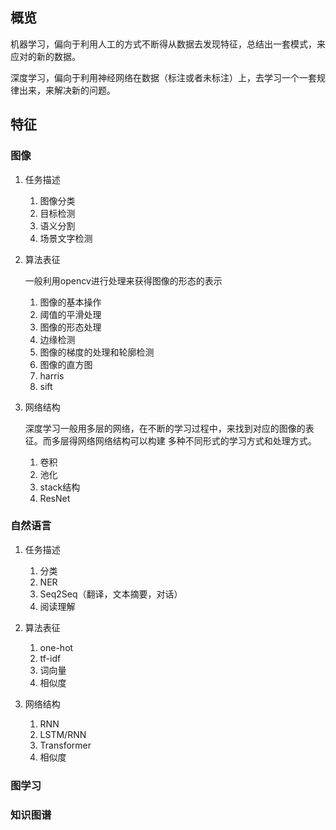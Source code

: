 ## 概览

机器学习，偏向于利用人工的方式不断得从数据去发现特征，总结出一套模式，来应对的新的数据。

深度学习，偏向于利用神经网络在数据（标注或者未标注）上，去学习一个一套规律出来，来解决新的问题。


## 特征

### 图像

1. 任务描述
   1. 图像分类
   2. 目标检测
   3. 语义分割
   4. 场景文字检测
   
2. 算法表征
   
   一般利用opencv进行处理来获得图像的形态的表示
   
   1. 图像的基本操作
   2. 阈值的平滑处理
   3. 图像的形态处理
   4. 边缘检测
   5. 图像的梯度的处理和轮廓检测
   6. 图像的直方图
   7. harris 
   8. sift 
    
3. 网络结构

   深度学习一般用多层的网络，在不断的学习过程中，来找到对应的图像的表征。而多层得网络网络结构可以构建
   多种不同形式的学习方式和处理方式。
   
   1. 卷积
   2. 池化
   3. stack结构 
   4. ResNet
   

    
    
### 自然语言

1. 任务描述
    1. 分类
    2. NER
    3. Seq2Seq（翻译，文本摘要，对话）
    4. 阅读理解

2. 算法表征
    1. one-hot
    2. tf-idf
    3. 词向量
    4. 相似度

3. 网络结构
    1. RNN
    2. LSTM/RNN
    3. Transformer
    4. 相似度


### 图学习


### 知识图谱